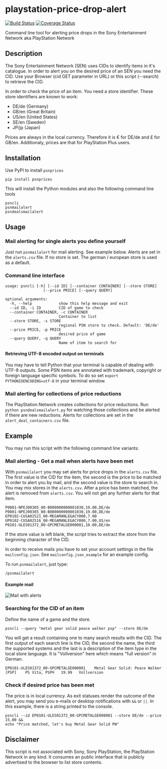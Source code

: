 playstation-price-drop-alert
============================
[![Build Status](https://travis-ci.org/snipem/psnprices.svg?branch=master)](https://travis-ci.org/snipem/psnprices)
[![Coverage Status](https://coveralls.io/repos/github/snipem/psnprices/badge.svg?branch=master)](https://coveralls.io/github/snipem/psnprices?branch=master)

Command line tool for alerting price drops in the Sony Entertainment Network aka PlayStation Network

Description
-----------
The Sony Entertainment Network (SEN) uses CIDs to identify items in it's catalogue. In order to alert you on the desired price of an SEN you need the CID. Use your Browser (cid GET parameter in URL) or this script (--search) to retrieve the CID.

In order to check the price of an item. You need a store identifier. These store identifiers are known to work:

* DE/de (Germany)
* GB/en (Great Britain)
* US/en (United States)
* SE/en (Sweden)
* JP/jp (Japan)

Prices are always in the local currency. Therefore it is € for DE/de and £ for GB/en. Additionaly, prices are that for PlayStation Plus users.

Installation
------------
Use PyPI to install `psnprices`

    pip install psnprices

This will install the Python modules and also the following command line tools

    psncli
    psnmailalert
    psndealsmailalert

Usage
-----

### Mail alerting for single alerts you define yourself

Just run `psnmailalert` for mail alerting. See example below. Alerts are set in the `alerts.csv` file. If no store is set. The german / european store is used as a default.

### Command line interface
	usage: psncli [-h] [--id ID] [--container CONTAINER] [--store STORE]
	                 [--price PRICE] [--query QUERY]

	optional arguments:
	  -h, --help            show this help message and exit
	  --id ID, -i ID        CID of game to check
	  --container CONTAINER, -c CONTAINER
	                        Container to list
	  --store STORE, -s STORE
	                        regional PSN store to check. Default: 'DE/de'
	  --price PRICE, -p PRICE
	                        desired price of game
	  --query QUERY, -q QUERY
	                        Name of item to search for

#### Retrieving UTF-8 encoded output on terminals
You may have to tell Python that your terminal is capable of dealing with UTF-8 outputs. Some PSN items are annotated with trademark, copyright or foreign language specific symbols. To do so set `export PYTHONIOENCODING=utf-8` in your terminal window.

### Mail alerting for collections of price reductions

The PlayStation Network creates collections for price reductions. Run `python psndealsmailalert.py` for watching those collections and be alerted if there are new reductions. Alerts for collections are set in the `alert_deal_containers.csv` file.

Example
-------
You may run this script with the following command line variants:

### Mail alerting - Get a mail when alerts have been met

With `psnmailalert` you may set alerts for price drops in the `alerts.csv` file. The first value is the CID for the item, the second is the price to be matched in order to alert you by mail, and the second value is the store to search in. You may mix stores in the `alerts.csv`. After a price has been matched, the alert is removed from `alerts.csv`. You will not get any further alerts for that item.

    P0001-NPEJ00305_00-B000000000001030,19.00,DE/de
    P0001-NPEJ00305_00-B000000000001030,19.00,DE/de
    EP0102-CUSA02521_00-MEGAMANLEGACY000,7.00
    UP0102-CUSA02516_00-MEGAMANLEGACY000,7.00,US/en
    P0101-ULES01372_00-GPCMETALGE000001,10.00,DE/de

If the store value is left blank, the script tries to extract the store from the beginning character of the CID.

 In order to receive mails you have to set your account settings in the file `mailconfig.json`. See `mailconfig.json_example` for an example config.

 To run `psnmailalert`, just type:

 	/psnmailalert

#### Example mail ####
![Mail with alerts](https://raw.githubusercontent.com/snipem/psnprices/master/res/mail.png "Mail with alerts")

### Searching for the CID of an item

Define the name of a game and the store.

	psncli --query "metal gear solid peace walker psp" --store DE/de

You will get a result containing one to many search results with the CID. The first output of each search line is the CID, the second the name, the third the supported systems and the last is a description of the item type in the local store language. It is "Vollversion" here which means "full version" in German.

	EP0101-ULES01372_00-GPCMETALGE000001	Metal Gear Solid: Peace Walker [PSP]	PS Vita, PSP®	19.99	Vollversion

### Check if desired price has been met

The price is in local currency. As exit statuses render the outcome of the alert, you may send you e-mails or desktop notifications with `&&` or `||`. In this example, there is a string printed to the console.

	psncli --id EP0101-ULES01372_00-GPCMETALGE000001 --store DE/de --price 15.00 &&
	echo "Price matched, let's buy Metal Gear Solid PW"


Disclaimer
----------

This script is not associated with Sony, Sony PlayStation, the PlayStation Network in any kind. It consumes an public interface that is publicly advertised to the browser to list store contents.
